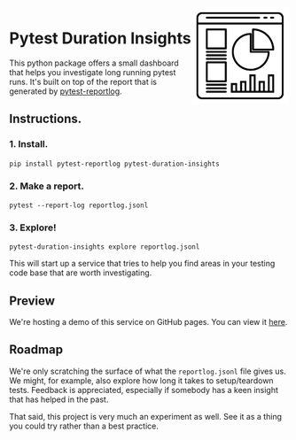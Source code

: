 <img src="https://github.com/koaning/pytest-duration-insights/blob/main/logo.png" width="175" height="175" align="right" />

# Pytest Duration Insights 

This python package offers a small dashboard that helps you investigate
long running pytest runs. It's built on top of the report that is generated 
by [pytest-reportlog](https://github.com/pytest-dev/pytest-reportlog). 

## Instructions. 

### 1. Install.

```
pip install pytest-reportlog pytest-duration-insights
```

### 2. Make a report. 

```
pytest --report-log reportlog.jsonl
```

### 3. Explore!

```
pytest-duration-insights explore reportlog.jsonl
```

This will start up a service that tries to help you find areas in your
testing code base that are worth investigating.

## Preview 

We're hosting a demo of this service on GitHub pages. You can view it 
[here](https://koaning.github.io/pytest-duration-insights/).

## Roadmap 

We're only scratching the surface of what the `reportlog.jsonl` file gives us. We might, for
example, also explore how long it takes to setup/teardown tests. Feedback is appreciated, 
especially if somebody has a keen insight that has helped in the past.

That said, this project is very much an experiment as well. See it as a thing you could
try rather than a best practice.
